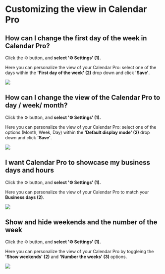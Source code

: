 # Customizing the view in Calendar Pro

## How can I change the first day of the week in Calendar Pro?

<p class="no-margin">Click the ⚙️ button, and <b>select '⚙️ Settings' (1). </b></p>
<p class="no-margin"></p>
<p class="no-margin">Here you can personalize the view of your Calendar Pro: select one of the days within the <b>'First day of the week' (2)</b> drop down and click <b>'Save'</b>.</p>
<p class="no-margin"></p>
<div class="intercom-container"><img src="/assets/img/teams-pro/image_3.png"></div><p class="no-margin"></p>
<p class="no-margin"></p>
<p class="no-margin"></p>

## How can I change the view of the Calendar Pro to day / week/ month?

<p class="no-margin">Click the ⚙️ button, and <b>select '⚙️ Settings' (1). </b></p>
<p class="no-margin"></p>
<p class="no-margin">Here you can personalize the view of your Calendar Pro: select one of the options (Month, Week, Day) within the <b>'Default display mode' (2)</b> drop down and click <b>'Save'</b>.</p>
<p class="no-margin"></p>
<div class="intercom-container"><img src="/assets/img/teams-pro/image_93.png"></div><p class="no-margin"></p>
<p class="no-margin"></p>
<p class="no-margin"></p>

## I want Calendar Pro to showcase my business days and hours

<p class="no-margin">Click the ⚙️ button, and <b>select '⚙️ Settings' (1).</b></p>
<p class="no-margin"></p>
<p class="no-margin">Here you can personalize the view of your Calendar Pro to match your <b>Business days (2)</b>.</p>
<p class="no-margin"></p>
<div class="intercom-container"><img src="/assets/img/teams-pro/image_0.png"></div><p class="no-margin"></p>

## Show and hide weekends and the number of the week

<p class="no-margin">Click the ⚙️ button, and <b>select '⚙️ Settings' (1).</b></p>
<p class="no-margin"></p>
<p class="no-margin">Here you can personalize the view of your Calendar Pro by toggleing the <b>'Show weekends' (2)</b> and <b>'Number the weeks' (3) </b>options. </p>
<p class="no-margin"></p>
<div class="intercom-container"><img src="/assets/img/teams-pro/image_1.png"></div><p class="no-margin"></p>


<Intercom />
<Hubspot />
<Clarity />
<GoogleAnalytics />


